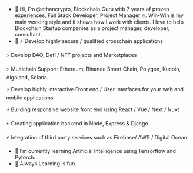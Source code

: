 - 👋 Hi, I’m @ethancrypto, Blockchain Guru witb 7 years of proven experiences, Full Stack Developer, Project Manager 🔥. 
  Win-Win is my main working style and it shows how I work with clients. 
  I love to help Blockchain Startup companies as a project manager, developer, consultant.
- 👀 
⚡ Develop highly secure / qualified crosschain applications

⚡ Develop DAO, Defi / NFT projects and Marketplaces

⚡ Multichain Support: Ethereum, Binance Smart Chain, Polygon, Kucoin, Algoland, Solana...

⚡ Develop highly interactive Front end / User Interfaces for your web and mobile applications

⚡ Building responsive website front end using React / Vue / Next / Nuxt

⚡ Creating application backend in Node, Express & Django

⚡ Integration of third party services such as Firebase/ AWS / Digital Ocean

- 🌱 I’m currently learning Artificial Intelligence using Tensorflow and Pytorch.
- 💞️ Always Learning is fun.

